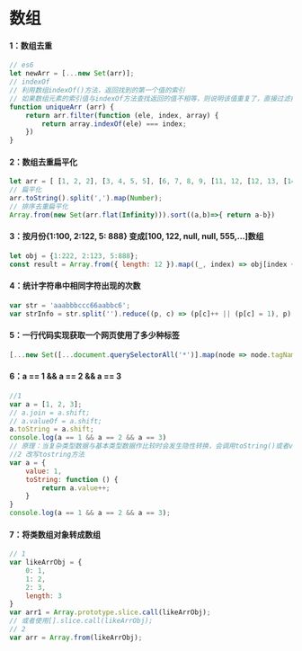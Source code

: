 # 数组
  
#### 1：数组去重
```javascript
// es6
let newArr = [...new Set(arr)];
// indexOf
// 利用数组indexOf()方法，返回找到的第一个值的索引
// 如果数组元素的索引值与indexOf方法查找返回的值不相等，则说明该值重复了，直接过滤掉
function uniqueArr (arr) {
    return arr.filter(function (ele, index, array) {
        return array.indexOf(ele) === index;
    })
}
```
  
  
####  2：数组去重扁平化
```javascript
let arr = [ [1, 2, 2], [3, 4, 5, 5], [6, 7, 8, 9, [11, 12, [12, 13, [14] ] ] ], 10];
// 扁平化
arr.toString().split(',').map(Number);
// 排序去重扁平化
Array.from(new Set(arr.flat(Infinity))).sort((a,b)=>{ return a-b})
```  
  
  
#### 3：按月份{1:100, 2:122, 5: 888} 变成[100, 122, null, null, 555,...]数组
```javascript
let obj = {1:222, 2:123, 5:888};
const result = Array.from({ length: 12 }).map((_, index) => obj[index + 1] || null);
```
  
  
#### 4：统计字符串中相同字符出现的次数
```javascript
var str = 'aaabbbccc66aabbc6';
var strInfo = str.split('').reduce((p, c) => (p[c]++ || (p[c] = 1), p), {});
```
  
  
#### 5：一行代码实现获取一个网页使用了多少种标签
```javascript
[...new Set([...document.querySelectorAll('*')].map(node => node.tagName))].length;
```    
  
  
#### 6：a == 1 && a == 2 && a == 3
```javascript
//1
var a = [1, 2, 3];
// a.join = a.shift;
// a.valueOf = a.shift;
a.toString = a.shift;
console.log(a == 1 && a == 2 && a == 3)
// 原理：当复杂类型数据与基本类型数据作比较时会发生隐性转换，会调用toString()或者valueOf()方法
//2 改写tostring方法
var a = {
    value: 1,
    toString: function () {
        return a.value++;
    }
}
console.log(a == 1 && a == 2 && a == 3);
```
  
  
#### 7：将类数组对象转成数组
```javascript
// 1
var likeArrObj = {
    0: 1,
    1: 2,
    2: 3,
    length: 3
}
var arr1 = Array.prototype.slice.call(likeArrObj); 
// 或者使用[].slice.call(likeArrObj);
// 2
var arr = Array.from(likeArrObj);
``` 